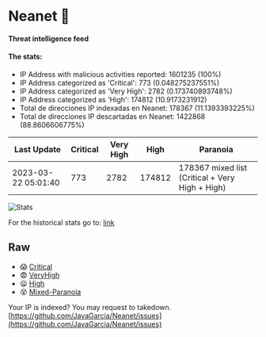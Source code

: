 # Neanet :hocho:
#### Threat intelligence feed
#### The stats:

- IP Address with malicious activities reported: 1601235 (100%)
- IP Address categorized as 'Critical':  773 (0.048275237551%)
- IP Address categorized as 'Very High':  2782 (0.173740893748%)
- IP Address categorized as 'High':  174812 (10.9173231912)
- Total de direcciones IP indexadas en Neanet:  178367 (11.1393393225%)
- Total de direcciones IP descartadas en Neanet:  1422868 (88.8606606775%)

| Last Update | Critical | Very High | High | Paranoia |
| --- | --- | --- | --- | --- |
| 2023-03-22 05:01:40 | 773 | 2782 | 174812 | 178367 mixed list (Critical + Very High + High)|

![Stats](https://docs.google.com/spreadsheets/d/e/2PACX-1vSnaNMIXVabIpDJjufMlzH7poXnshF3mgd8Is1g9ytUEzVsP5my4Trn8f-xkoLLQ38xpL3HtmUexLo6/pubchart?oid=501124687&format=image)

For the historical stats go to: [link](/stats.csv)
## Raw
- :scream: [Critical](https://raw.githubusercontent.com/JavaGarcia/Neanet/master/blacklists/neanet_critical.txt)
- :fearful: [VeryHigh](https://raw.githubusercontent.com/JavaGarcia/Neanet/master/blacklists/neanet_veryHigh.txtt)
- :frowning: [High](https://raw.githubusercontent.com/JavaGarcia/Neanet/master/blacklists/neanet_high.txt)
- :dizzy_face: [Mixed-Paranoia](https://raw.githubusercontent.com/JavaGarcia/Neanet/master/blacklists/neanet_all.txt)


Your IP is indexed? You may request to takedown. [https://github.com/JavaGarcia/Neanet/issues](https://github.com/JavaGarcia/Neanet/issues)


















































































































































































































































































































































































































































































































































































































































































































































































































































































































































































































































































































































































































































































































































































































































































































































































































































































































































































































































































































































































































































































































































































































































































































































































































































































































































































































































































































































































































































































































































































































































































































































































































































































































































































































































































































































































































































































































































































































































































































































































































































































































































































































































































































































































































































































































































































































































































































































































































































































































































































































































































































































































































































































































































































































































































































































































































































































































































































































































































































































































































































































































































































































































































































































































































































































































































































































































































































































































































































































































































































































































































































































































































































































































































































































































































































































































































































































































































































































































































































































































































































































































































































































































































































































































































































































































































































































































































































































































































































































































































































































































































































































































































































































































































































































































































































































































































































































































































































































































































































































































































































































































































































































































